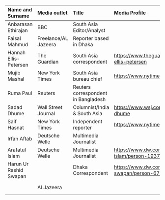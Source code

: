 | Name and Surname       | Media outlet         | Title                               | Media Profile                                                | X Account                                                    | Email Address            |
|:-----------------------|:---------------------|:------------------------------------|:-------------------------------------------------------------|:-------------------------------------------------------------|:-------------------------|
| Anbarasan Ethirajan    | BBC                  | South Asia Editor/Analyst           |                                                           | [https://x.com/anbarasanethi](https://x.com/anbarasanethi)   |                       |
| Faisal Mahmud          | Freelance/AL Jazeera | Reporter based in Dhaka             |                                                           | [https://x.com/faisal_reports](https://x.com/faisal_reports) |                       |
| Hannah Ellis-Petersen  | The Guardian         | South Asia correspondent            | https://www.theguardian.com/profile/hannah-ellis-petersen    | [https://x.com/HannahEP](https://x.com/HannahEP)             |                       |
| Mujib Mashal           | New York Times       | South Asia bureau chief             | https://www.nytimes.com/by/mujib-mashal                      | [https://x.com/MujMash](https://x.com/MujMash)               | mujib.mashal@nytimes.com |
| Ruma Paul              | Reuters              | Reuters correspondent in Bangladesh |                                                           | [https://x.com/reutersruma](https://x.com/reutersruma)       |                       |
| Sadad Dhume         | Wall Street Journal  | Columnist/India & South Asia        | https://www.wsj.com/news/author/sadad-dhume               | [https://x.com/dhume](https://x.com/dhume)                   |                       |
| Saif Hasnat            | New York Times       | Independent reporter                | https://www.nytimes.com/by/saif-hasnat                       | [https://x.com/saifhasnat](https://x.com/saifhasnat)         |                       |
| Irfan Aftab            | Deutsche Welle       | Multimedia Journalist               |                                                           | [https://x.com/IrfanAftaab](https://x.com/IrfanAftaab)       |                       |
| Arafatul Islam         | Deutsche Welle       | Multimedia Journalist               | https://www.dw.com/en/arafatul-islam/person-19377318         | [https://x.com/arafatul](https://x.com/arafatul)             |                       |
| Harun Ur Rashid Swapan |                   | Dhaka Correspondent                 | https://www.dw.com/en/harun-ur-rashid-swapan/person-67821203 | [https://x.com/swapansg](https://x.com/swapansg)             |                       |
|                     | Al Jazeera           |                                  |                                                           | [https://x.com/ZulkarnainSaer](https://x.com/ZulkarnainSaer) |                       |
